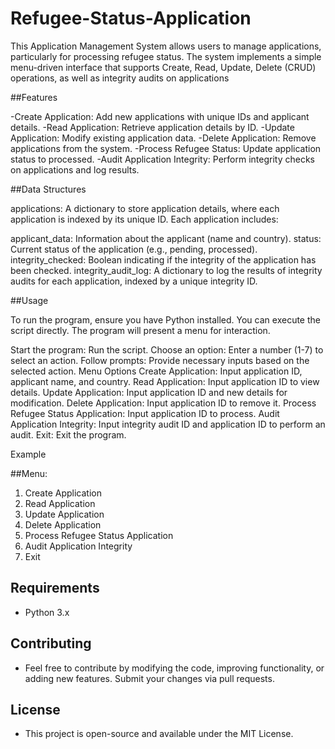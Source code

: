 # Refugee-Status-Application
This Application Management System allows users to manage applications, particularly for processing refugee status. 
The system implements a simple menu-driven interface that supports Create, Read, Update, Delete (CRUD) operations, as well as integrity audits on applications

##Features

-Create Application: Add new applications with unique IDs and applicant details. -Read Application: Retrieve application details by ID. -Update Application: Modify existing application data. -Delete Application: Remove applications from the system. -Process Refugee Status: Update application status to processed. -Audit Application Integrity: Perform integrity checks on applications and log results.

 ##Data Structures

applications: A dictionary to store application details, where each application is indexed by its unique ID. Each application includes:

applicant_data: Information about the applicant (name and country).
status: Current status of the application (e.g., pending, processed).
integrity_checked: Boolean indicating if the integrity of the application has been checked.
integrity_audit_log: A dictionary to log the results of integrity audits for each application, indexed by a unique integrity ID.

##Usage

To run the program, ensure you have Python installed. You can execute the script directly. The program will present a menu for interaction.

Start the program: Run the script.
Choose an option: Enter a number (1-7) to select an action.
Follow prompts: Provide necessary inputs based on the selected action.
Menu Options
Create Application: Input application ID, applicant name, and country.
Read Application: Input application ID to view details.
Update Application: Input application ID and new details for modification.
Delete Application: Input application ID to remove it.
Process Refugee Status Application: Input application ID to process.
Audit Application Integrity: Input integrity audit ID and application ID to perform an audit.
Exit: Exit the program.

Example

##Menu:

1. Create Application
2. Read Application
3. Update Application
4. Delete Application
5. Process Refugee Status Application
6. Audit Application Integrity
7. Exit

## Requirements
- Python 3.x

## Contributing
- Feel free to contribute by modifying the code, improving functionality, or adding new features. Submit your changes via pull requests.

## License
- This project is open-source and available under the MIT License.
 
